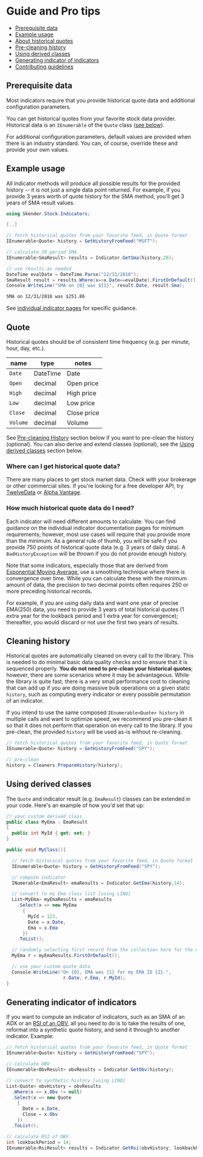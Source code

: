 ﻿<!-- markdownlint-disable MD026 -->
# Guide and Pro tips

- [Prerequisite data](#prerequisite-data)
- [Example usage](#example-usage)
- [About historical quotes](#quote)
- [Pre-cleaning history](#cleaning-history)
- [Using derived classes](#using-derived-classes)
- [Generating indicator of indicators](#generating-indicator-of-indicators)
- [Contributing guidelines](CONTRIBUTING.md)

## Prerequisite data

Most indicators require that you provide historical quote data and additional configuration parameters.

You can get historical quotes from your favorite stock data provider.
Historical data is an `IEnumerable` of the `Quote` class ([see below](#quote)).

For additional configuration parameters, default values are provided when there is an industry standard.
You can, of course, override these and provide your own values.

## Example usage

All indicator methods will produce all possible results for the provided history -- it is not just a single data point returned.  For example, if you provide 3 years worth of quote history for the SMA method, you'll get 3 years of SMA result values.

```csharp
using Skender.Stock.Indicators;

[..]

// fetch historical quotes from your favorite feed, in Quote format
IEnumerable<Quote> history = GetHistoryFromFeed("MSFT");

// calculate 20-period SMA
IEnumerable<SmaResult> results = Indicator.GetSma(history,20);

// use results as needed
DateTime evalDate = DateTime.Parse("12/31/2018");
SmaResult result = results.Where(x=>x.Date==evalDate).FirstOrDefault();
Console.WriteLine("SMA on {0} was ${1}", result.Date, result.Sma);
```

```bash
SMA on 12/31/2018 was $251.86
```

See [individual indicator pages](INDICATORS.md) for specific guidance.

## Quote

Historical quotes should be of consistent time frequency (e.g. per minute, hour, day, etc.).

| name | type | notes
| -- |-- |--
| `Date` | DateTime | Date
| `Open` | decimal | Open price
| `High` | decimal | High price
| `Low` | decimal | Low price
| `Close` | decimal | Close price
| `Volume` | decimal | Volume

See [Pre-cleaning History](#cleaning-history) section below if you want to pre-clean the history (optional).  You can also derive and extend classes (optional), see the [Using derived classes](#using-derived-classes) section below.

### Where can I get historical quote data?

There are many places to get stock market data.  Check with your brokerage or other commercial sites.  If you're looking for a free developer API, try [TwelveData](https://twelvedata.com) or [Alpha Vantage](https://www.alphavantage.co).

### How much historical quote data do I need?

Each indicator will need different amounts to calculate.  You can find guidance on the individual indicator documentation pages for minimum requirements; however, most use cases will require that you provide more than the minimum.  As a general rule of thumb, you will be safe if you provide 750 points of historical quote data (e.g. 3 years of daily data).  A `BadHistoryException` will be thrown if you do not provide enough history.

Note that some indicators, especially those that are derived from [Exponential Moving Average](../indicators/Ema/README.md), use a smoothing technique where there is convergence over time.  While you can calculate these with the minimum amount of data, the precision to two decimal points often requires 250 or more preceding historical records.

For example, if you are using daily data and want one year of precise EMA(250) data, you need to provide 3 years of total historical quotes (1 extra year for the lookback period and 1 extra year for convergence); thereafter, you would discard or not use the first two years of results.

## Cleaning history

Historical quotes are automatically cleaned on every call to the library.  This is needed to do minimal basic data quality checks and to ensure that it is sequenced properly.  **You do not need to pre-clean your historical quotes**; however, there are some scenarios where it may be advantageous.  While the library is quite fast, there is a very small performance cost to cleaning that can add up if you are doing massive bulk operations on a given static `history`, such as computing every indicator or every possible permutation of an indicator.

If you intend to use the same composed `IEnumerable<Quote> history` in multiple calls and want to optimize speed, we recommend you pre-clean it so that it does not perform that operation on every call to the library.  If you pre-clean, the provided `history` will be used as-is without re-cleaning.

```csharp
// fetch historical quotes from your favorite feed, in Quote format
IEnumerable<Quote> history = GetHistoryFromFeed("SPY");

// pre-clean
history = Cleaners.PrepareHistory(history);
```

## Using derived classes

The `Quote` and indicator result (e.g. `EmaResult`) classes can be extended in your code.  Here's an example of how you'd set that up:

```csharp
// your custom derived class
public class MyEma : EmaResult
{
  public int MyId { get; set; }
}

public void MyClass(){

  // fetch historical quotes from your favorite feed, in Quote format
  IEnumerable<Quote> history = GetHistoryFromFeed("SPY");

  // compute indicator
  INumerable<EmaResult> emaResults = Indicator.GetEma(history,14);

  // convert to my Ema class list [using LINQ]
  List<MyEma> myEmaResults = emaResults
    .Select(x => new MyEma
      {
        MyId = 123,
        Date = x.Date,
        Ema = x.Ema
      })
    .ToList();

  // randomly selecting first record from the collection here for the example
  MyEma r = myEmaResults.FirstOrDefault();

  // use your custom quote data
  Console.WriteLine("On {0}, EMA was {1} for my EMA ID {2}.",
                     r.Date, r.Ema, r.MyId);
}
```

## Generating indicator of indicators

If you want to compute an indicator of indicators, such as an SMA of an ADX or an [RSI of an OBV](https://medium.com/@robswc/this-is-what-happens-when-you-combine-the-obv-and-rsi-indicators-6616d991773d), all you need to do is to take the results of one, reformat into a synthetic quote history, and send it through to another indicator.  Example:

```csharp
// fetch historical quotes from your favorite feed, in Quote format
IEnumerable<Quote> history = GetHistoryFromFeed("SPY");

// calculate OBV
IEnumerable<ObvResult> obvResults = Indicator.GetObv(history);

// convert to synthetic history [using LINQ]
List<Quote> obvHistory = obvResults
  .Where(x => x.Obv != null)
  .Select(x => new Quote
    {
      Date = x.Date,
      Close = x.Obv
    })
  .ToList();

// calculate RSI of OBV
int lookbackPeriod = 14;
IEnumerable<RsiResult> results = Indicator.GetRsi(obvHistory, lookbackPeriod);
```
